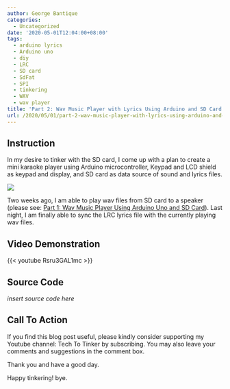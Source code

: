 ```yaml
---
author: George Bantique
categories:
  - Uncategorized
date: '2020-05-01T12:04:00+08:00'
tags:
  - arduino lyrics
  - Arduino uno
  - diy
  - LRC
  - SD card
  - SdFat
  - SPI
  - tinkering
  - WAV
  - wav player
title: 'Part 2: Wav Music Player with Lyrics Using Arduino and SD Card'
url: /2020/05/01/part-2-wav-music-player-with-lyrics-using-arduino-and-sd-card/
---
```


## **Instruction**

In my desire to tinker with the SD card, I come up with a plan to create a mini karaoke player using Arduino microcontroller, Keypad and LCD shield as keypad and display, and SD card as data source of sound and lyrics files. 

![](/images/WAV-Music-Player-Schematic.png)

Two weeks ago, I am able to play wav files from SD card to a speaker (please see: [Part 1: Wav Music Player Using Arduino Uno and SD Card](https://tech-to-tinker.blogspot.com/2020/04/wav-music-player-using-arduino-uno-and.html)). Last night, I am finally able to sync the LRC lyrics file with the currently playing wav files.

## **Video Demonstration**

{{< youtube Rsru3GAL1mc >}}

## **Source Code**

*insert source code here*

## **Call To Action**

If you find this blog post useful, please kindly consider supporting my Youtube channel: Tech To Tinker by subscribing. You may also leave your comments and suggestions in the comment box.

Thank you and have a good day.

Happy tinkering! bye.

